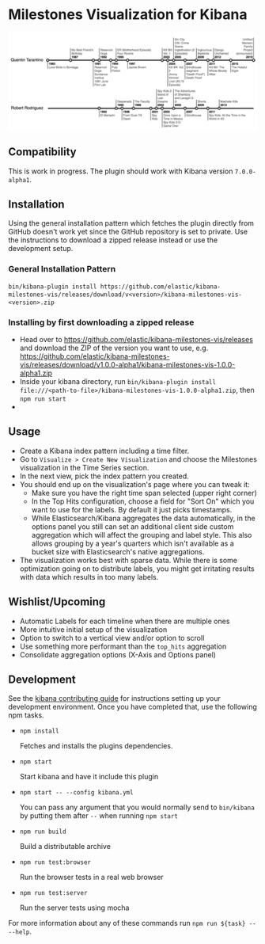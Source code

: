 # Milestones Visualization for Kibana

![Tarantino'n'Rodriguez Movie Timeline](resources/tarantino-rodriguez-movies.png)

## Compatibility

This is work in progress. The plugin should work with Kibana version `7.0.0-alpha1`.

## Installation

Using the general installation pattern which fetches the plugin directly from GitHub doesn't work yet since the GitHub repository is set to private. Use the instructions to download a zipped release instead or use the development setup.

### General Installation Pattern

```
bin/kibana-plugin install https://github.com/elastic/kibana-milestones-vis/releases/download/v<version>/kibana-milestones-vis-<version>.zip
```

### Installing by first downloading a zipped release

- Head over to https://github.com/elastic/kibana-milestones-vis/releases and download the ZIP of the version you want to use, e.g. https://github.com/elastic/kibana-milestones-vis/releases/download/v1.0.0-alpha1/kibana-milestones-vis-1.0.0-alpha1.zip
- Inside your kibana directory, run `bin/kibana-plugin install file:///<path-to-file>/kibana-milestones-vis-1.0.0-alpha1.zip`, then `npm run start`
-

## Usage

- Create a Kibana index pattern including a time filter.
- Go to `Visualize > Create New Visualization` and choose the Milestones visualization in the Time Series section.
- In the next view, pick the index pattern you created.
- You should end up on the visualization's page where you can tweak it:
  - Make sure you have the right time span selected (upper right corner)
  - In the Top Hits configuration, choose a field for "Sort On" which you want to use for the labels. By default it just picks timestamps.
  - While Elasticsearch/Kibana aggregates the data automatically, in the options panel you still can set an additional client side custom aggregation which will affect the grouping and label style. This also allows grouping by a year's quarters which isn't available as a bucket size with Elasticsearch's native aggregations.
- The visualization works best with sparse data. While there is some optimization going on to distribute labels, you might get irritating results with data which results in too many labels.

## Wishlist/Upcoming

- Automatic Labels for each timeline when there are multiple ones
- More intuitive initial setup of the visualization
- Option to switch to a vertical view and/or option to scroll
- Use something more performant than the `top_hits` aggregation
- Consolidate aggregation options (X-Axis and Options panel)

## Development

See the [kibana contributing guide](https://github.com/elastic/kibana/blob/master/CONTRIBUTING.md) for instructions setting up your development environment. Once you have completed that, use the following npm tasks.

  - `npm install`

    Fetches and installs the plugins dependencies.

  - `npm start`

    Start kibana and have it include this plugin

  - `npm start -- --config kibana.yml`

    You can pass any argument that you would normally send to `bin/kibana` by putting them after `--` when running `npm start`

  - `npm run build`

    Build a distributable archive

  - `npm run test:browser`

    Run the browser tests in a real web browser

  - `npm run test:server`

    Run the server tests using mocha

For more information about any of these commands run `npm run ${task} -- --help`.
